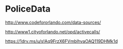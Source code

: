 # PoliceData

http://www.codefororlando.com/data-sources/

http://www1.cityoforlando.net/opd/activecalls/

https://1drv.ms/u/s!Aq9FrzX6FVmblhvaOAQ119DHMk1d
